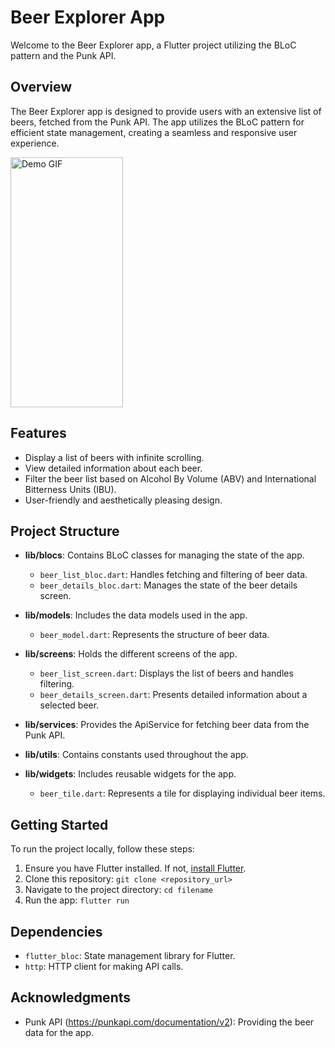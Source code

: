 # Beer Explorer App

Welcome to the Beer Explorer app, a Flutter project utilizing the BLoC pattern and the Punk API.

## Overview

The Beer Explorer app is designed to provide users with an extensive list of beers, fetched from the Punk API. The app utilizes the BLoC pattern for efficient state management, creating a seamless and responsive user experience.


<img src="https://github.com/harshsingh-io/BeerApp/raw/main/6116255260269875734.gif" alt="Demo GIF" width="180" height="400">

## Features

- Display a list of beers with infinite scrolling.
- View detailed information about each beer.
- Filter the beer list based on Alcohol By Volume (ABV) and International Bitterness Units (IBU).
- User-friendly and aesthetically pleasing design.

## Project Structure

- **lib/blocs**: Contains BLoC classes for managing the state of the app.
  - `beer_list_bloc.dart`: Handles fetching and filtering of beer data.
  - `beer_details_bloc.dart`: Manages the state of the beer details screen.

- **lib/models**: Includes the data models used in the app.
  - `beer_model.dart`: Represents the structure of beer data.

- **lib/screens**: Holds the different screens of the app.
  - `beer_list_screen.dart`: Displays the list of beers and handles filtering.
  - `beer_details_screen.dart`: Presents detailed information about a selected beer.

- **lib/services**: Provides the ApiService for fetching beer data from the Punk API.

- **lib/utils**: Contains constants used throughout the app.

- **lib/widgets**: Includes reusable widgets for the app.
  - `beer_tile.dart`: Represents a tile for displaying individual beer items.

## Getting Started

To run the project locally, follow these steps:

1. Ensure you have Flutter installed. If not, [install Flutter](https://flutter.dev/docs/get-started/install).
2. Clone this repository: `git clone <repository_url>`
3. Navigate to the project directory: `cd filename`
4. Run the app: `flutter run`

## Dependencies

- `flutter_bloc`: State management library for Flutter.
- `http`: HTTP client for making API calls.

## Acknowledgments

- Punk API (https://punkapi.com/documentation/v2): Providing the beer data for the app.
